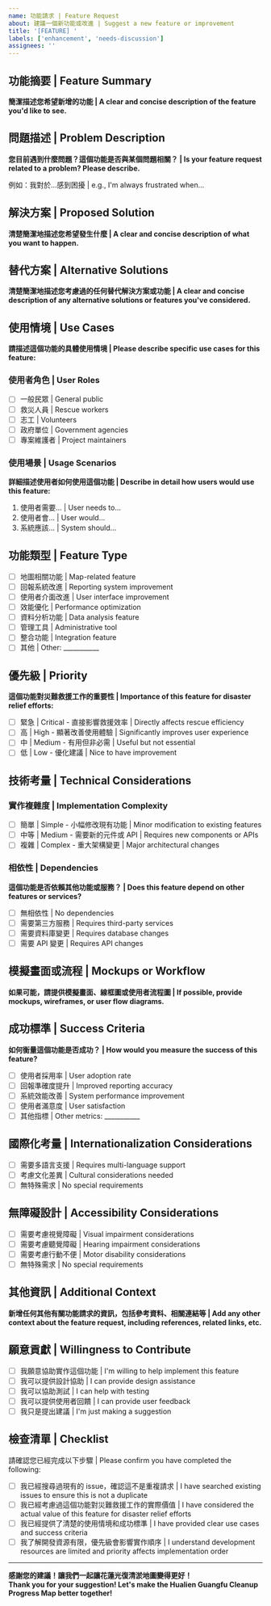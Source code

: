 ```yaml
---
name: 功能請求 | Feature Request
about: 建議一個新功能或改進 | Suggest a new feature or improvement
title: '[FEATURE] '
labels: ['enhancement', 'needs-discussion']
assignees: ''
---
```


## 功能摘要 | Feature Summary

**簡潔描述您希望新增的功能 | A clear and concise description of the feature you'd like to see.**

## 問題描述 | Problem Description

**您目前遇到什麼問題？這個功能是否與某個問題相關？ | Is your feature request related to a problem? Please describe.**

例如：我對於...感到困擾 | e.g., I'm always frustrated when...

## 解決方案 | Proposed Solution

**清楚簡潔地描述您希望發生什麼 | A clear and concise description of what you want to happen.**

## 替代方案 | Alternative Solutions

**清楚簡潔地描述您考慮過的任何替代解決方案或功能 | A clear and concise description of any alternative solutions or features you've considered.**

## 使用情境 | Use Cases

**請描述這個功能的具體使用情境 | Please describe specific use cases for this feature:**

### 使用者角色 | User Roles
- [ ] 一般民眾 | General public
- [ ] 救災人員 | Rescue workers
- [ ] 志工 | Volunteers
- [ ] 政府單位 | Government agencies
- [ ] 專案維護者 | Project maintainers

### 使用場景 | Usage Scenarios
**詳細描述使用者如何使用這個功能 | Describe in detail how users would use this feature:**

1. 使用者需要... | User needs to...
2. 使用者會... | User would...
3. 系統應該... | System should...

## 功能類型 | Feature Type

- [ ] 地圖相關功能 | Map-related feature
- [ ] 回報系統改進 | Reporting system improvement
- [ ] 使用者介面改進 | User interface improvement
- [ ] 效能優化 | Performance optimization
- [ ] 資料分析功能 | Data analysis feature
- [ ] 管理工具 | Administrative tool
- [ ] 整合功能 | Integration feature
- [ ] 其他 | Other: ___________

## 優先級 | Priority

**這個功能對災難救援工作的重要性 | Importance of this feature for disaster relief efforts:**

- [ ] 緊急 | Critical - 直接影響救援效率 | Directly affects rescue efficiency
- [ ] 高 | High - 顯著改善使用體驗 | Significantly improves user experience
- [ ] 中 | Medium - 有用但非必需 | Useful but not essential
- [ ] 低 | Low - 優化建議 | Nice to have improvement

## 技術考量 | Technical Considerations

### 實作複雜度 | Implementation Complexity
- [ ] 簡單 | Simple - 小幅修改現有功能 | Minor modification to existing features
- [ ] 中等 | Medium - 需要新的元件或 API | Requires new components or APIs
- [ ] 複雜 | Complex - 重大架構變更 | Major architectural changes

### 相依性 | Dependencies
**這個功能是否依賴其他功能或服務？ | Does this feature depend on other features or services?**

- [ ] 無相依性 | No dependencies
- [ ] 需要第三方服務 | Requires third-party services
- [ ] 需要資料庫變更 | Requires database changes
- [ ] 需要 API 變更 | Requires API changes

## 模擬畫面或流程 | Mockups or Workflow

**如果可能，請提供模擬畫面、線框圖或使用者流程圖 | If possible, provide mockups, wireframes, or user flow diagrams.**

## 成功標準 | Success Criteria

**如何衡量這個功能是否成功？ | How would you measure the success of this feature?**

- [ ] 使用者採用率 | User adoption rate
- [ ] 回報準確度提升 | Improved reporting accuracy
- [ ] 系統效能改善 | System performance improvement
- [ ] 使用者滿意度 | User satisfaction
- [ ] 其他指標 | Other metrics: ___________

## 國際化考量 | Internationalization Considerations

- [ ] 需要多語言支援 | Requires multi-language support
- [ ] 考慮文化差異 | Cultural considerations needed
- [ ] 無特殊需求 | No special requirements

## 無障礙設計 | Accessibility Considerations

- [ ] 需要考慮視覺障礙 | Visual impairment considerations
- [ ] 需要考慮聽覺障礙 | Hearing impairment considerations
- [ ] 需要考慮行動不便 | Motor disability considerations
- [ ] 無特殊需求 | No special requirements

## 其他資訊 | Additional Context

**新增任何其他有關功能請求的資訊，包括參考資料、相關連結等 | Add any other context about the feature request, including references, related links, etc.**

## 願意貢獻 | Willingness to Contribute

- [ ] 我願意協助實作這個功能 | I'm willing to help implement this feature
- [ ] 我可以提供設計協助 | I can provide design assistance
- [ ] 我可以協助測試 | I can help with testing
- [ ] 我可以提供使用者回饋 | I can provide user feedback
- [ ] 我只是提出建議 | I'm just making a suggestion

## 檢查清單 | Checklist

請確認您已經完成以下步驟 | Please confirm you have completed the following:

- [ ] 我已經搜尋過現有的 issue，確認這不是重複請求 | I have searched existing issues to ensure this is not a duplicate
- [ ] 我已經考慮過這個功能對災難救援工作的實際價值 | I have considered the actual value of this feature for disaster relief efforts
- [ ] 我已經提供了清楚的使用情境和成功標準 | I have provided clear use cases and success criteria
- [ ] 我了解開發資源有限，優先級會影響實作順序 | I understand development resources are limited and priority affects implementation order

---

**感謝您的建議！讓我們一起讓花蓮光復清淤地圖變得更好！**  
**Thank you for your suggestion! Let's make the Hualien Guangfu Cleanup Progress Map better together!**